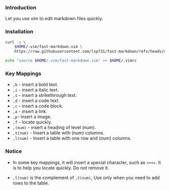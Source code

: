 ### Introduction

Let you use vim to edit markdown files quickly.

### Installation

```bash
curl -o \ 
    $HOME/.vim/fast-markdown.vim \ 
    https://raw.githubusercontent.com/lxp731/fast-markdown/refs/heads/main/fast-markdown.vim
```

```bash
echo "source $HOME/.vim/fast-markdown.vim" >> $HOME/.vimrc
```

### Key Mappings

- `,b` - insert a bold text.
- `,i` - insert a italic text.
- `,s` - insert a strikethrough text.
- `,d` - insert a code text.
- `,c` - insert a code block.
- `,a` - insert a link.
- `,p`- insert a image.
- `,f` - locate quickly.
- `,(num)` - insert a heading of level (num).
- `,t(num)` - Insert a table with (num) columns.
- `,l(num)` - Insert a table with one row and (num) columns.

### Notice

- In some key mappings, it will insert a special character, such as `<++>`. It is to help you locate quickly. Do not remove it.

- `,l(num)` is the complement of `,t(num)`, Use only when you need to add rows to the table.